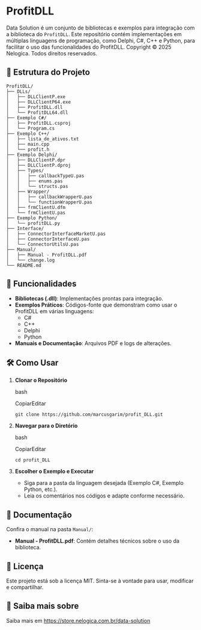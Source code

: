 # ProfitDLL

Data Solution é um conjunto de bibliotecas e exemplos para integração com a biblioteca do `ProfitDLL`. Este repositório contém implementações em múltiplas linguagens de programação, como Delphi, C#, C++ e Python, para facilitar o uso das funcionalidades do ProfitDLL. Copyright © 2025 Nelogica. Todos direitos reservados.

## 📂 Estrutura do Projeto

```plaintext
ProfitDLL/
├── DLLs/
│   ├── DLLClientP.exe
│   ├── DLLClientP64.exe
│   ├── ProfitDLL.dll
│   └── ProfitDLL64.dll
├── Exemplo C#/
│   ├── ProfitDLL.csproj
│   └── Program.cs
├── Exemplo C++/
│   ├── lista_de_ativos.txt
│   ├── main.cpp
│   └── profit.h
├── Exemplo Delphi/
│   ├── DLLClientP.dpr
│   ├── DLLClientP.dproj
│   ├── Types/
│   │   ├── callbackTypeU.pas
│   │   ├── enums.pas
│   │   └── structs.pas
│   ├── Wrapper/
│   │   ├── callbackWrapperU.pas
│   │   └── functionWrapperU.pas
│   ├── frmClientU.dfm
│   └── frmClientU.pas
├── Exemplo Python/
│   └── profitDLL.py
├── Interface/
│   ├── ConnectorInterfaceMarketU.pas
│   ├── ConnectorInterfaceU.pas
│   └── ConnectorUtilsU.pas
├── Manual/
│   ├── Manual - ProfitDLL.pdf
│   └── change.log
└── README.md
````

## 🚀 Funcionalidades

- **Bibliotecas (.dll)**: Implementações prontas para integração.
- **Exemplos Práticos**: Códigos-fonte que demonstram como usar o ProfitDLL em várias linguagens:
    - C#
    - C++
    - Delphi
    - Python
- **Manuais e Documentação**: Arquivos PDF e logs de alterações.

## 🛠️ Como Usar

1. **Clonar o Repositório**
    
    bash
    
    CopiarEditar
    
    `git clone https://github.com/marcusgarim/profit_DLL.git`
    
2. **Navegar para o Diretório**
    
    bash
    
    CopiarEditar
    
    `cd profit_DLL`
    
3. **Escolher o Exemplo e Executar**
    - Siga para a pasta da linguagem desejada (Exemplo C#, Exemplo Python, etc.).
    - Leia os comentários nos códigos e adapte conforme necessário.

## 📘 Documentação

Confira o manual na pasta `Manual/`:

- **Manual - ProfitDLL.pdf**: Contém detalhes técnicos sobre o uso da biblioteca.

## 📄 Licença

Este projeto está sob a licença MIT. Sinta-se à vontade para usar, modificar e compartilhar.

## 🔗 Saiba mais sobre

Saiba mais em https://store.nelogica.com.br/data-solution
